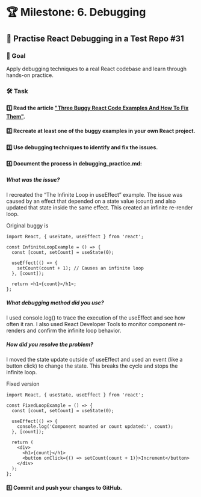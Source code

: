 # 🏆 Milestone: 6. Debugging

## 📌 Practise React Debugging in a Test Repo #31

### 🎯 Goal

Apply debugging techniques to a real React codebase and learn through hands-on practice.

### 🛠️ Task

#### 1️⃣ Read the article ["Three Buggy React Code Examples And How To Fix Them"](https://css-tricks.com/three-buggy-react-code-examples-and-how-to-fix-them/).

#### 2️⃣ Recreate at least one of the buggy examples in your own React project.

#### 3️⃣ Use debugging techniques to identify and fix the issues.

#### 4️⃣ Document the process in debugging_practice.md:

##### What was the issue?

I recreated the “The Infinite Loop in useEffect” example. The issue was caused by an effect that depended on a state value (count) and also updated that state inside the same effect. This created an infinite re-render loop.

Original buggy is

```
import React, { useState, useEffect } from 'react';

const InfiniteLoopExample = () => {
  const [count, setCount] = useState(0);

  useEffect(() => {
    setCount(count + 1); // Causes an infinite loop
  }, [count]);

  return <h1>{count}</h1>;
};
```

##### What debugging method did you use?

I used console.log() to trace the execution of the useEffect and see how often it ran. I also used React Developer Tools to monitor component re-renders and confirm the infinite loop behavior.

##### How did you resolve the problem?

I moved the state update outside of useEffect and used an event (like a button click) to change the state. This breaks the cycle and stops the infinite loop.

Fixed version

```
import React, { useState, useEffect } from 'react';

const FixedLoopExample = () => {
  const [count, setCount] = useState(0);

  useEffect(() => {
    console.log('Component mounted or count updated:', count);
  }, [count]);

  return (
    <div>
      <h1>{count}</h1>
      <button onClick={() => setCount(count + 1)}>Increment</button>
    </div>
  );
};
```

#### 5️⃣ Commit and push your changes to GitHub.
